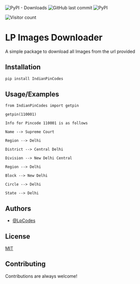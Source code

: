 ![PyPI - Downloads](https://img.shields.io/pypi/dm/LP-All-Images-Downloader?style=for-the-badge) ![GitHub last commit](https://img.shields.io/github/last-commit/LpCodes/LP-All-Images-Downloader?style=for-the-badge)    ![PyPI](https://img.shields.io/pypi/v/IndianPinCodes?style=for-the-badge)

![Visitor count](https://shields-io-visitor-counter.herokuapp.com/badge?page=https://github.com/LpCodes/LP-All-Images-Downloader)

# LP Images Downloader

A simple package to download all Images from the url provided


## Installation

```bash
pip install IndianPinCodes
```
    
    
## Usage/Examples

```
from IndianPinCodes import getpin

getpin(110001)

Info for Pincode 110001 is as follows 

Name --> Supreme Court

Region --> Delhi

District --> Central Delhi

Division --> New Delhi Central

Region --> Delhi

Block --> New Delhi

Circle --> Delhi

State --> Delhi

```

## Authors

- [@LpCodes](https://github.com/LpCodes)


## License

[MIT](https://choosealicense.com/licenses/mit/)

## Contributing

Contributions are always welcome!
